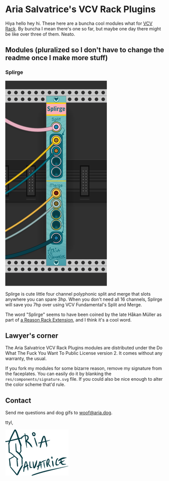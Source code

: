 Aria Salvatrice's VCV Rack Plugins
==================================

Hiya hello hey hi. These here are a buncha cool modules what for [VCV Rack](https://vcvrack.com/). By buncha I mean there's one so far, but maybe one day there might be like over three of them. Neato.


Modules (pluralized so I don't have to change the readme once I make more stuff)
--------------------------------------------------------------------------------

### Splirge ###

![Splirge](/doc/splirge.png)

Splirge is cute little four channel polyphonic split and merge that slots anywhere you can spare 3hp. When you don't need all 16 channels, Splirge will save you 7hp over using VCV Fundamental's Split and Merge.

The word "Splirge" seems to have been coined by the late Håkan Müller as part of [a Reason Rack Extension](https://www.reasonstudios.com/shop/rack-extension/mxsplirger-cv-flexible-split-merge/), and I think it's a cool word.



Lawyer's corner
---------------
The Aria Salvatrice VCV Rack Plugins modules are distributed under the Do What The Fuck You Want To Public License version 2. It comes without any warranty, the usual.

If you fork my modules for some bizarre reason, remove my signature from the faceplates. You can easily do it by blanking the `res/components/signature.svg` file. If you could also be nice enough to alter the color scheme that'd rule. 



Contact
-------
Send me questions and dog gifs to <woof@aria.dog>. 

ttyl,

![Aria Salvatrice](/doc/signature.png)
